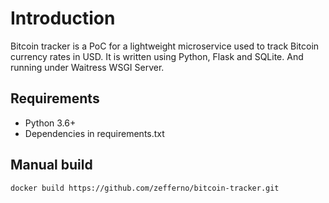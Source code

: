 # Introduction
Bitcoin tracker is a PoC for a lightweight microservice used to track Bitcoin currency rates in USD.
It is written using Python, Flask and SQLite. And running under Waitress WSGI Server.

## Requirements
- Python 3.6+
- Dependencies in requirements.txt

## Manual build
`docker build https://github.com/zefferno/bitcoin-tracker.git`
